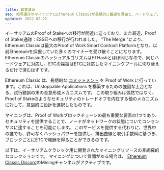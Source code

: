 ```yaml
---
title: 鉱業資源
seo: 暗号通貨のマイニングにEthereum Classicが長期的に最適な理由と、ハードウェア、ソフトウェア、マイニングプールを網羅したリソース集です。
updated: 2022-02-22
---
```


イーサリアムのProof of Stakeへの移行が間近に迫っており、また最近、Proof of Stake(通称：ESSE)への移行が行われました。 "The Merge "により、Ethereum Classicは最大のProof of Work Smart Contract Platformとなり、以前Ethereumを採掘していた多くのマイナーを受け継ぐことになります。 Ethereum ClassicのハッシュアルゴリズムはETHashとほぼ同じなので、同じハードウェアに対応し、ETCの採掘はETCに対応したマイニングプールに切り替えるだけで済むはずです。

Ethereum Classic は、長期的な [コミットメント](/why-classic/proof-of-work) を Proof of Work に行っています。これは、Unstoppable Applications を構築するための強固な土台となる、試行錯誤の末の合意形成メカニズムです。 この取り組みは偶然ではなく、Proof of Stakeのようなセキュリティのトレードオフを内在する他のメカニズムに対して、意図的に設計を選択したものです。

マイニングは、Proof of Workブロックチェーンの最も重要な要素の1つであり、セキュリティを提供することで、ノードがネットワークの状態についてコンセンサスに達することを可能にします。 このサービスを提供する代わりに、世界中の誰でも、許可なくハッシュパワーを提供し、排出曲線と取引手数料に基づき、ブロックごとにETCで報酬を得ることができるのです。

以下は、イーサリアムクラシック用に開発されたマイニングリソースの非網羅的なコレクションです。 マイニングについて質問がある場合は、 [Ethereum Classic Discord](/community/channels)のMiningチャンネルがアクティブです。
